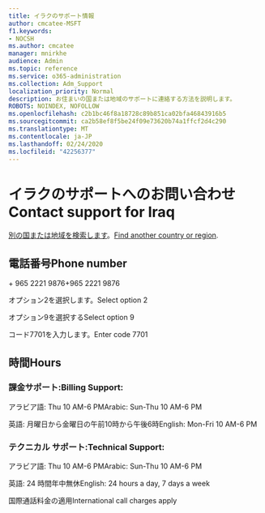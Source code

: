 ```yaml
---
title: イラクのサポート情報
author: cmcatee-MSFT
f1.keywords:
- NOCSH
ms.author: cmcatee
manager: mnirkhe
audience: Admin
ms.topic: reference
ms.service: o365-administration
ms.collection: Adm_Support
localization_priority: Normal
description: お住まいの国または地域のサポートに連絡する方法を説明します。
ROBOTS: NOINDEX, NOFOLLOW
ms.openlocfilehash: c2b1bc46f8a18728c89b851ca02bfa46843916b5
ms.sourcegitcommit: ca2b58ef8f5be24f09e73620b74a1ffcf2d4c290
ms.translationtype: MT
ms.contentlocale: ja-JP
ms.lasthandoff: 02/24/2020
ms.locfileid: "42256377"
---
```

# <a name="contact-support-for-iraq"></a><span data-ttu-id="4e98a-103">イラクのサポートへのお問い合わせ</span><span class="sxs-lookup"><span data-stu-id="4e98a-103">Contact support for Iraq</span></span>

<span data-ttu-id="4e98a-104">[別の国または地域を検索します](../contact-support-for-business-products.md)。</span><span class="sxs-lookup"><span data-stu-id="4e98a-104">[Find another country or region](../contact-support-for-business-products.md).</span></span>

## <a name="phone-number"></a><span data-ttu-id="4e98a-105">電話番号</span><span class="sxs-lookup"><span data-stu-id="4e98a-105">Phone number</span></span>
<span data-ttu-id="4e98a-106">+ 965 2221 9876</span><span class="sxs-lookup"><span data-stu-id="4e98a-106">+965 2221 9876</span></span>

<span data-ttu-id="4e98a-107">オプション2を選択します。</span><span class="sxs-lookup"><span data-stu-id="4e98a-107">Select option 2</span></span>

<span data-ttu-id="4e98a-108">オプション9を選択する</span><span class="sxs-lookup"><span data-stu-id="4e98a-108">Select option 9</span></span>

<span data-ttu-id="4e98a-109">コード7701を入力します。</span><span class="sxs-lookup"><span data-stu-id="4e98a-109">Enter code 7701</span></span>

## <a name="hours"></a><span data-ttu-id="4e98a-110">時間</span><span class="sxs-lookup"><span data-stu-id="4e98a-110">Hours</span></span>
### <a name="billing-support"></a><span data-ttu-id="4e98a-111">課金サポート:</span><span class="sxs-lookup"><span data-stu-id="4e98a-111">Billing Support:</span></span>

<span data-ttu-id="4e98a-112">アラビア語: Thu 10 AM-6 PM</span><span class="sxs-lookup"><span data-stu-id="4e98a-112">Arabic: Sun-Thu 10 AM-6 PM</span></span>

<span data-ttu-id="4e98a-113">英語: 月曜日から金曜日の午前10時から午後6時</span><span class="sxs-lookup"><span data-stu-id="4e98a-113">English: Mon-Fri 10 AM-6 PM</span></span>

### <a name="technical-support"></a><span data-ttu-id="4e98a-114">テクニカル サポート:</span><span class="sxs-lookup"><span data-stu-id="4e98a-114">Technical Support:</span></span>

<span data-ttu-id="4e98a-115">アラビア語: Thu 10 AM-6 PM</span><span class="sxs-lookup"><span data-stu-id="4e98a-115">Arabic: Sun-Thu 10 AM-6 PM</span></span>

<span data-ttu-id="4e98a-116">英語: 24 時間年中無休</span><span class="sxs-lookup"><span data-stu-id="4e98a-116">English: 24 hours a day, 7 days a week</span></span>

<span data-ttu-id="4e98a-117">国際通話料金の適用</span><span class="sxs-lookup"><span data-stu-id="4e98a-117">International call charges apply</span></span>